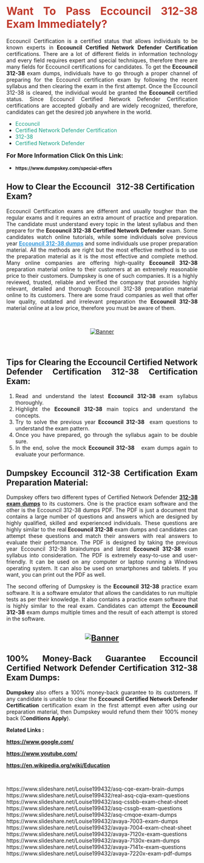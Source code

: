 <h1 style="text-align: justify;"><span style="color:#c0392b;"><strong>Want To Pass Eccouncil 312-38 Exam Immediately?</strong></span></h1>

<p style="text-align: justify;">Eccouncil Certification is a certified status that allows individuals to be known experts in<strong> Eccouncil Certified Network Defender Certification</strong> certifications. There are a lot of different fields in information technology and every field requires expert and special techniques, therefore there are many fields for Eccouncil certifications for candidates. To get the <strong>Eccouncil 312-38 </strong>exam dumps, individuals have to go through a proper channel of preparing for the Eccouncil certification exam by following the recent syllabus and then clearing the exam in the first attempt. Once the Eccouncil 312-38 is cleared, the individual would be granted the <strong>Eccouncil</strong> certified status. Since Eccouncil Certified Network Defender Certification certifications are accepted globally and are widely recognized, therefore, candidates can get the desired job anywhere in the world.</p>

<ul>
	<li style="text-align: justify;"><span style="color:#16a085;">Eccouncil</span></li>
	<li style="text-align: justify;"><span style="color:#16a085;">Certified Network Defender Certification  </span></li>
	<li style="text-align: justify;"><span style="color:#16a085;">312-38</span></li>
	<li style="text-align: justify;"><span style="color:#16a085;">Certified Network Defender</span></li>
</ul>

<p style="text-align: justify;"><span style="font-size:16px;"><strong>For More Information Click On this Link:</strong></span></p>

<ul>
	<li style="text-align: justify;"><span style="font-size:12px;"><strong>https://www.dumpskey.com/special-offers</strong></span></li>
</ul>

<h2><strong>How to Clear the Eccouncil   312-38 Certification Exam?</strong></h2>

<p style="text-align: justify;">Eccouncil Certification exams are different and usually tougher than the regular exams and it requires an extra amount of practice and preparation. The candidate must understand every topic in the latest syllabus and then prepare for the <strong>Eccouncil 312-38 Certified Network Defender</strong> exam. Some candidates watch online tutorials, while some individuals solve previous year <a href="https://www.dumpskey.com/eccouncil/312-38-braindumps"><span style="color:#3498db;"><u><strong>Eccouncil 312-38 dumps</strong></u></span></a> and some individuals use proper preparation material. All the methods are right but the most effective method is to use the preparation material as it is the most effective and complete method. Many online companies are offering high-quality <strong>Eccouncil 312-38 </strong>preparation material online to their customers at an extremely reasonable price to their customers. Dumpskey is one of such companies. It is a highly reviewed, trusted, reliable and verified the company that provides highly relevant, detailed and thorough Eccouncil 312-38 preparation material online to its customers. There are some fraud companies as well that offer low quality, outdated and irrelevant preparation the <strong>Eccouncil 312-38 </strong>material online at a low price, therefore you must be aware of them.</p>

<p style="text-align: justify;"> </p>

<p style="text-align: center;"><a href="https://www.dumpskey.com/eccouncil/312-38-braindumps"><img src="http://soperdoper.com/search_portal/uploads/general_banners/1562740316_Untitled_Linked_Comp_01.gif" alt="Banner"/></a></p>

<p style="text-align: center;"> </p>

<h2 style="text-align: justify;"><strong>Tips for Clearing the Eccouncil Certified Network Defender Certification 312-38 Certification Exam:</strong></h2>

<ol>
	<li style="text-align: justify;">Read and understand the latest <strong>Eccouncil 312-38 </strong>exam syllabus thoroughly.</li>
	<li style="text-align: justify;">Highlight the<strong> Eccouncil 312-38 </strong>main topics and understand the concepts.</li>
	<li style="text-align: justify;">Try to solve the previous year <strong>Eccouncil 312-38 </strong> exam questions to understand the exam pattern.</li>
	<li style="text-align: justify;">Once you have prepared, go through the syllabus again to be double sure.</li>
	<li style="text-align: justify;">In the end, solve the mock <strong>Eccouncil 312-38  </strong> exam dumps again to evaluate your performance.</li>
</ol>

<h2 style="text-align: justify;"><strong>Dumpskey Eccouncil 312-38 Certification Exam Preparation Material:</strong></h2>

<p style="text-align: justify;">Dumpskey offers two different types of Certified Network Defender <strong><a href="https://www.dumpskey.com/eccouncil/312-38-braindumps">312-38 exam dumps</a></strong> to its customers. One is the practice exam software and the other is the Eccouncil 312-38 dumps PDF. The PDF is just a document that contains a large number of questions and answers which are designed by highly qualified, skilled and experienced individuals. These questions are highly similar to the real <strong>Eccouncil 312-38</strong> exam dumps and candidates can attempt these questions and match their answers with real answers to evaluate their performance. The PDF is designed by taking the previous year Eccouncil 312-38 braindumps and latest <strong>Eccouncil 312-38 </strong>exam syllabus into consideration. The PDF is extremely easy-to-use and user-friendly. It can be used on any computer or laptop running a Windows operating system. It can also be used on smartphones and tablets. If you want, you can print out the PDF as well.</p>

<p style="text-align: justify;">The second offering of Dumpskey is the<strong> Eccouncil 312-38</strong> practice exam software. It is a software emulator that allows the candidates to run multiple tests as per their knowledge. It also contains a practice exam software that is highly similar to the real exam. Candidates can attempt the<strong> Eccouncil 312-38</strong> exam dumps multiple times and the result of each attempt is stored in the software.</p>

<h2 style="text-align: center;"><a href="https://www.dumpskey.com/eccouncil/312-38-braindumps"><img src="http://soperdoper.com/search_portal/uploads/general_banners/1562743625_8ppZk49y_HM0oke96j0cic4OdOo.jpg" alt="Banner"/></a></h2>

<h2 style="text-align: justify;"><strong>100% Money-Back Guarantee Eccouncil Certified Network Defender Certification 312-38 Exam Dumps:</strong></h2>

<p style="text-align: justify;"><strong>Dumpskey </strong>also offers a 100% money-back guarantee to its customers. If any candidate is unable to clear the <strong>Eccouncil Certified Network Defender Certification </strong>certification exam in the first attempt even after using our preparation material, then Dumpskey would refund them their 100% money back (C<strong>onditions Apply</strong>).</p>

<p style="text-align: justify;"><strong>Related Links :</strong></p>

<p><a href="https://www.google.com/" rel="noopener noreferrer" target="_blank"><strong>https://www.google.com/</strong></a></p>

<p><a href="https://www.youtube.com/" rel="noopener noreferrer" target="_blank"><strong>https://www.youtube.com/</strong></a></p>

<p><a href="https://en.wikipedia.org/wiki/Education" rel="noopener noreferrer" target="_blank"><strong>https://en.wikipedia.org/wiki/Education</strong></a></p>

<p> </p>
https://www.slideshare.net/Louise199432/asq-cqe-exam-brain-dumps
https://www.slideshare.net/Louise199432/real-asq-cqia-exam-questions
https://www.slideshare.net/Louise199432/asq-cssbb-exam-cheat-sheet
https://www.slideshare.net/Louise199432/asq-cssgb-exam-questions
https://www.slideshare.net/Louise199432/asq-cmqoe-exam-dumps
https://www.slideshare.net/Louise199432/avaya-7003-exam-dumps
https://www.slideshare.net/Louise199432/avaya-7004-exam-cheat-sheet
https://www.slideshare.net/Louise199432/avaya-7120x-exam-questions
https://www.slideshare.net/Louise199432/avaya-7130x-exam-dumps
https://www.slideshare.net/Louise199432/avaya-7141x-exam-questions
https://www.slideshare.net/Louise199432/avaya-7220x-exam-pdf-dumps
